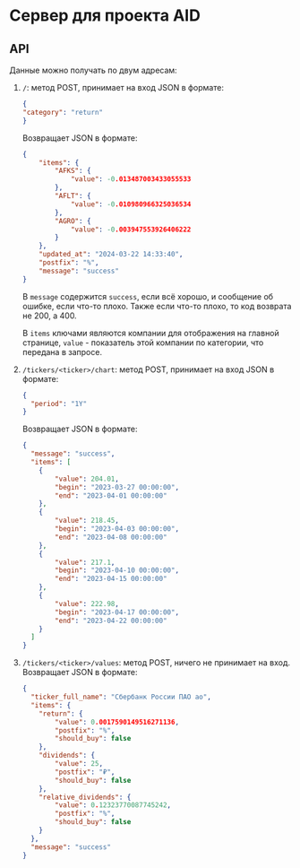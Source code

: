 # Сервер для проекта AID

## API

Данные можно получать по двум адресам:

1. `/`: метод POST, принимает на вход JSON в формате:
    ```json
   {
    "category": "return"   
   }
    ```
   Возвращает JSON в формате:
    ```json
    {
        "items": {
            "AFKS": {
                "value": -0.013487003433055533
            },
            "AFLT": {
                "value": -0.010980966325036534
            },
            "AGRO": {
                "value": -0.003947553926406222
            }
        },
        "updated_at": "2024-03-22 14:33:40",
        "postfix": "%",
        "message": "success"
    }
    ```
   В `message` содержится `success`, если всё хорошо, и сообщение об
   ошибке, если что-то плохо. Также если что-то плохо,
   то код возврата не 200, а 400.

   В `items` ключами являются компании для отображения на главной странице,
   `value` - показатель этой компании по категории, что передана в запросе.
2. `/tickers/<ticker>/chart`: метод POST, принимает на вход JSON в формате:
    ```json
   {
      "period": "1Y"   
   }
    ```
   Возвращает JSON в формате:
    ```json
    {
      "message": "success",
      "items": [
        {
            "value": 204.01,
            "begin": "2023-03-27 00:00:00",
            "end": "2023-04-01 00:00:00"
        },
        {
            "value": 218.45,
            "begin": "2023-04-03 00:00:00",
            "end": "2023-04-08 00:00:00"
        },
        {
            "value": 217.1,
            "begin": "2023-04-10 00:00:00",
            "end": "2023-04-15 00:00:00"
        },
        {
            "value": 222.98,
            "begin": "2023-04-17 00:00:00",
            "end": "2023-04-22 00:00:00"
        }
      ]
    }
    ```
3. `/tickers/<ticker>/values`: метод POST, ничего не принимает на вход.
   Возвращает JSON в формате:
    ```json
    {
      "ticker_full_name": "Сбербанк России ПАО ао",
      "items": {
        "return": {
            "value": 0.0017590149516271136,
            "postfix": "%",
            "should_buy": false
        },
        "dividends": {
            "value": 25,
            "postfix": "₽",
            "should_buy": false
        },
        "relative_dividends": {
            "value": 0.12323770087745242,
            "postfix": "%",
            "should_buy": false
        }
      },
      "message": "success"
    }
    ```
   